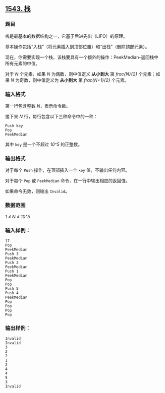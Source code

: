 ## [1543. 栈](https://www.acwing.com/problem/content/1545/)

### 题目

栈是最基本的数据结构之一，它基于后进先出（LIFO）的原理。

基本操作包括“入栈”（将元素插入到顶部位置）和“出栈”（删除顶部元素）。

现在，你需要实现一个栈，该栈要具有一个额外的操作：PeekMedian-返回栈中所有元素的中值。

对于 *N* 个元素，如果 *N* 为偶数，则中值定义 **从小到大** 第 *frac{N}{2}* 个元素；如果 *N* 为奇数，则中值定义为 **从小到大** 第 *frac{N+1}{2}* 个元素。

### 输入格式

第一行包含整数 *N*，表示命令数。

接下来 *N* 行，每行包含以下三种命令中的一种：

```
Push key
Pop
PeekMedian
```

其中 `key` 是一个不超过 *10^5* 的正整数。

### 输出格式

对于每个 `Push` 操作，在顶部插入一个 `key` 值，不输出任何内容。

对于每个 `Pop` 或 `PeekMedian` 命令，在一行中输出相应的返回值。

如果命令无效，则输出 `Invalid`。

### 数据范围

*1 ≤ N ≤ 10^5*

### 输入样例：

```
17
Pop
PeekMedian
Push 3
PeekMedian
Push 2
PeekMedian
Push 1
PeekMedian
Pop
Pop
Push 5
Push 4
PeekMedian
Pop
Pop
Pop
Pop
```

### 输出样例：

```
Invalid
Invalid
3
2
2
1
2
4
4
5
3
Invalid
```
